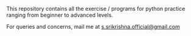 This repository contains all the exercise / programs for python practice ranging from beginner to advanced levels.

For queries and concerns, mail me at s.srikrishna.official@gmail.com
